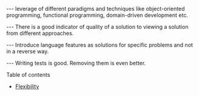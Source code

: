 

--- leverage of different paradigms and techniques like object-oriented programming, functional programming,
domain-driven development etc.

--- There is a good indicator of quality of a solution to viewing a solution from different approaches.

--- Introduce language features as solutions for specific problems and not in a reverse way.

--- Writing tests is good. Removing them is even better.

Table of contents
 - [Flexibility](flexibility.md)
